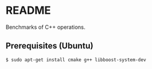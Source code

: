 # README

Benchmarks of C++ operations.

## Prerequisites (Ubuntu)

```sh
$ sudo apt-get install cmake g++ libboost-system-dev
```
